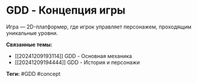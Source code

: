 # GDD - Концепция игры
Игра — 2D-платформер, где игрок управляет персонажем, проходящим уникальные уровни.

**Связанные темы:**
- [[20241209193114]] GDD - Основная механика
- [[20241209194444]] GDD - История и персонажи

**Теги:** #GDD #concept
